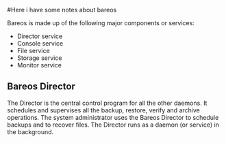 #Here i have some notes about bareos

Bareos is made up of the following major components or services: 
- Director service
- Console service
- File service
- Storage service
- Monitor service

## Bareos Director
The Director is the central control program for all the other daemons. It schedules and supervises all the backup, restore, verify and archive operations. The system administrator uses the Bareos Director to schedule backups and to recover files. The Director runs as a daemon (or service) in the background.


